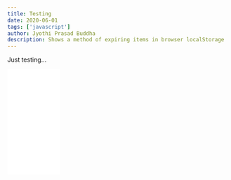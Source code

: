 ```yaml
---
title: Testing
date: 2020-06-01
tags: ['javascript']
author: Jyothi Prasad Buddha
description: Shows a method of expiring items in browser localStorage
---
```


Just testing...

<div class="center-children">
<!-- 	<iframe type="text/html" width="336" height="550" frameborder="0" allowfullscreen style="max-width:100%" src="https://read.amazon.com/kp/card?asin=B08313LNGQ&preview=inline&linkCode=kpe&ref_=cm_sw_r_kb_dp_RQXTEbZMG9CNT&tag=controlspac0c-20" ></iframe> -->

<iframe style="width:120px;height:240px;" marginwidth="0" marginheight="0" scrolling="no" frameborder="0" src="//ws-na.amazon-adsystem.com/widgets/q?ServiceVersion=20070822&OneJS=1&Operation=GetAdHtml&MarketPlace=US&source=ac&ref=qf_sp_asin_til&ad_type=product_link&tracking_id=controlspac0c-20&marketplace=amazon&region=US&placement=B00203PSRA&asins=B00203PSRA&linkId=fe8b1578264ac805fdda9f303bf01bc3&show_border=true&link_opens_in_new_window=true&price_color=333333&title_color=0066c0&bg_color=ffffff"></iframe>
</div>
